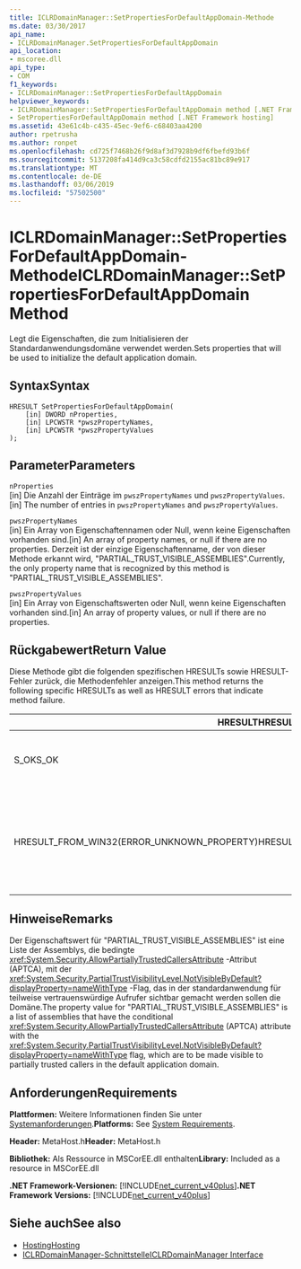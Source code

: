 ```yaml
---
title: ICLRDomainManager::SetPropertiesForDefaultAppDomain-Methode
ms.date: 03/30/2017
api_name:
- ICLRDomainManager.SetPropertiesForDefaultAppDomain
api_location:
- mscoree.dll
api_type:
- COM
f1_keywords:
- ICLRDomainManager::SetPropertiesForDefaultAppDomain
helpviewer_keywords:
- ICLRDomainManager::SetPropertiesForDefaultAppDomain method [.NET Framework hosting]
- SetPropertiesForDefaultAppDomain method [.NET Framework hosting]
ms.assetid: 43e61c4b-c435-45ec-9ef6-c68403aa4200
author: rpetrusha
ms.author: ronpet
ms.openlocfilehash: cd725f7468b26f9d8af3d7928b9df6fbefd93b6f
ms.sourcegitcommit: 5137208fa414d9ca3c58cdfd2155ac81bc89e917
ms.translationtype: MT
ms.contentlocale: de-DE
ms.lasthandoff: 03/06/2019
ms.locfileid: "57502500"
---
```

# <a name="iclrdomainmanagersetpropertiesfordefaultappdomain-method"></a><span data-ttu-id="db33d-102">ICLRDomainManager::SetPropertiesForDefaultAppDomain-Methode</span><span class="sxs-lookup"><span data-stu-id="db33d-102">ICLRDomainManager::SetPropertiesForDefaultAppDomain Method</span></span>
<span data-ttu-id="db33d-103">Legt die Eigenschaften, die zum Initialisieren der Standardanwendungsdomäne verwendet werden.</span><span class="sxs-lookup"><span data-stu-id="db33d-103">Sets properties that will be used to initialize the default application domain.</span></span>  
  
## <a name="syntax"></a><span data-ttu-id="db33d-104">Syntax</span><span class="sxs-lookup"><span data-stu-id="db33d-104">Syntax</span></span>  
  
```  
HRESULT SetPropertiesForDefaultAppDomain(  
    [in] DWORD nProperties,  
    [in] LPCWSTR *pwszPropertyNames,  
    [in] LPCWSTR *pwszPropertyValues  
);  
```  
  
## <a name="parameters"></a><span data-ttu-id="db33d-105">Parameter</span><span class="sxs-lookup"><span data-stu-id="db33d-105">Parameters</span></span>  
 `nProperties`  
 <span data-ttu-id="db33d-106">[in] Die Anzahl der Einträge im `pwszPropertyNames` und `pwszPropertyValues`.</span><span class="sxs-lookup"><span data-stu-id="db33d-106">[in] The number of entries in `pwszPropertyNames` and `pwszPropertyValues`.</span></span>  
  
 `pwszPropertyNames`  
 <span data-ttu-id="db33d-107">[in] Ein Array von Eigenschaftennamen oder Null, wenn keine Eigenschaften vorhanden sind.</span><span class="sxs-lookup"><span data-stu-id="db33d-107">[in] An array of property names, or null if there are no properties.</span></span> <span data-ttu-id="db33d-108">Derzeit ist der einzige Eigenschaftenname, der von dieser Methode erkannt wird, "PARTIAL_TRUST_VISIBLE_ASSEMBLIES".</span><span class="sxs-lookup"><span data-stu-id="db33d-108">Currently, the only property name that is recognized by this method is "PARTIAL_TRUST_VISIBLE_ASSEMBLIES".</span></span>  
  
 `pwszPropertyValues`  
 <span data-ttu-id="db33d-109">[in] Ein Array von Eigenschaftswerten oder Null, wenn keine Eigenschaften vorhanden sind.</span><span class="sxs-lookup"><span data-stu-id="db33d-109">[in] An array of property values, or null if there are no properties.</span></span>  
  
## <a name="return-value"></a><span data-ttu-id="db33d-110">Rückgabewert</span><span class="sxs-lookup"><span data-stu-id="db33d-110">Return Value</span></span>  
 <span data-ttu-id="db33d-111">Diese Methode gibt die folgenden spezifischen HRESULTs sowie HRESULT-Fehler zurück, die Methodenfehler anzeigen.</span><span class="sxs-lookup"><span data-stu-id="db33d-111">This method returns the following specific HRESULTs as well as HRESULT errors that indicate method failure.</span></span>  
  
|<span data-ttu-id="db33d-112">HRESULT</span><span class="sxs-lookup"><span data-stu-id="db33d-112">HRESULT</span></span>|<span data-ttu-id="db33d-113">Beschreibung</span><span class="sxs-lookup"><span data-stu-id="db33d-113">Description</span></span>|  
|-------------|-----------------|  
|<span data-ttu-id="db33d-114">S_OK</span><span class="sxs-lookup"><span data-stu-id="db33d-114">S_OK</span></span>|<span data-ttu-id="db33d-115">Die Methode wurde erfolgreich abgeschlossen.</span><span class="sxs-lookup"><span data-stu-id="db33d-115">The method completed successfully.</span></span>|  
|<span data-ttu-id="db33d-116">HRESULT_FROM_WIN32(ERROR_UNKNOWN_PROPERTY)</span><span class="sxs-lookup"><span data-stu-id="db33d-116">HRESULT_FROM_WIN32(ERROR_UNKNOWN_PROPERTY)</span></span>|<span data-ttu-id="db33d-117">`pwszPropertyNames` enthält einen Eigenschaftennamen an, der von dieser Methode nicht erkannt wird.</span><span class="sxs-lookup"><span data-stu-id="db33d-117">`pwszPropertyNames` includes a property name that is not recognized by this method.</span></span>|  
  
## <a name="remarks"></a><span data-ttu-id="db33d-118">Hinweise</span><span class="sxs-lookup"><span data-stu-id="db33d-118">Remarks</span></span>  
 <span data-ttu-id="db33d-119">Der Eigenschaftswert für "PARTIAL_TRUST_VISIBLE_ASSEMBLIES" ist eine Liste der Assemblys, die bedingte <xref:System.Security.AllowPartiallyTrustedCallersAttribute> -Attribut (APTCA), mit der <xref:System.Security.PartialTrustVisibilityLevel.NotVisibleByDefault?displayProperty=nameWithType> -Flag, das in der standardanwendung für teilweise vertrauenswürdige Aufrufer sichtbar gemacht werden sollen die Domäne.</span><span class="sxs-lookup"><span data-stu-id="db33d-119">The property value for "PARTIAL_TRUST_VISIBLE_ASSEMBLIES" is a list of assemblies that have the conditional <xref:System.Security.AllowPartiallyTrustedCallersAttribute> (APTCA) attribute with the <xref:System.Security.PartialTrustVisibilityLevel.NotVisibleByDefault?displayProperty=nameWithType> flag, which are to be made visible to partially trusted callers in the default application domain.</span></span>  
  
## <a name="requirements"></a><span data-ttu-id="db33d-120">Anforderungen</span><span class="sxs-lookup"><span data-stu-id="db33d-120">Requirements</span></span>  
 <span data-ttu-id="db33d-121">**Plattformen:** Weitere Informationen finden Sie unter [Systemanforderungen](../../../../docs/framework/get-started/system-requirements.md).</span><span class="sxs-lookup"><span data-stu-id="db33d-121">**Platforms:** See [System Requirements](../../../../docs/framework/get-started/system-requirements.md).</span></span>  
  
 <span data-ttu-id="db33d-122">**Header:** MetaHost.h</span><span class="sxs-lookup"><span data-stu-id="db33d-122">**Header:** MetaHost.h</span></span>  
  
 <span data-ttu-id="db33d-123">**Bibliothek:** Als Ressource in MSCorEE.dll enthalten</span><span class="sxs-lookup"><span data-stu-id="db33d-123">**Library:** Included as a resource in MSCorEE.dll</span></span>  
  
 <span data-ttu-id="db33d-124">**.NET Framework-Versionen:** [!INCLUDE[net_current_v40plus](../../../../includes/net-current-v40plus-md.md)]</span><span class="sxs-lookup"><span data-stu-id="db33d-124">**.NET Framework Versions:** [!INCLUDE[net_current_v40plus](../../../../includes/net-current-v40plus-md.md)]</span></span>  
  
## <a name="see-also"></a><span data-ttu-id="db33d-125">Siehe auch</span><span class="sxs-lookup"><span data-stu-id="db33d-125">See also</span></span>
- [<span data-ttu-id="db33d-126">Hosting</span><span class="sxs-lookup"><span data-stu-id="db33d-126">Hosting</span></span>](../../../../docs/framework/unmanaged-api/hosting/index.md)
- [<span data-ttu-id="db33d-127">ICLRDomainManager-Schnittstelle</span><span class="sxs-lookup"><span data-stu-id="db33d-127">ICLRDomainManager Interface</span></span>](../../../../docs/framework/unmanaged-api/hosting/iclrdomainmanager-interface.md)
